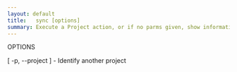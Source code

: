 ```yaml
---
layout: default
title:   sync [options]
summary: Execute a Project action, or if no parms given, show information about the project 
---
```

   
OPTIONS

   [ -p, --project <string> ] - Identify another project


